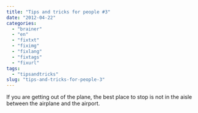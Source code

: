 ```yaml
---
title: "Tips and tricks for people #3"
date: "2012-04-22"
categories: 
  - "brainer"
  - "en"
  - "fixtxt"
  - "fiximg"
  - "fixlang"
  - "fixtags"
  - "fixurl"
tags: 
  - "tipsandtricks"
slug: "tips-and-tricks-for-people-3"
---
```


If you are getting out of the plane, the best place to stop is not in the aisle between the airplane and the airport.
